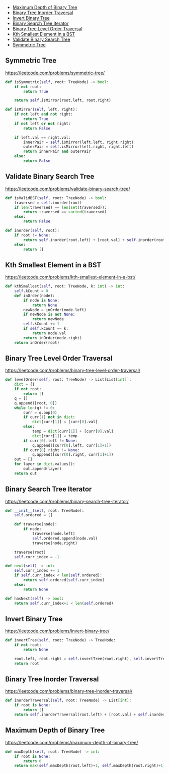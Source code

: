 + [Maximum Depth of Binary Tree](#maximum-depth-of-binary-tree)
+ [Binary Tree Inorder Traversal](#binary-tree-inorder-traversal)
+ [Invert Binary Tree](#invert-binary-tree)
+ [Binary Search Tree Iterator](#binary-search-tree-iterator)
+ [Binary Tree Level Order Traversal](#binary-tree-level-order-traversal)
+ [Kth Smallest Element in a BST](#kth-smallest-element-in-a-bst)
+ [Validate Binary Search Tree](#validate-binary-search-tree)
+ [Symmetric Tree](#symmetric-tree)
<!-----solution----->

## Symmetric Tree

https://leetcode.com/problems/symmetric-tree/

```python
def isSymmetric(self, root: TreeNode) -> bool:
    if not root:
        return True

    return self.isMirror(root.left, root.right)

def isMirror(self, left, right):
    if not left and not right:
        return True
    if not left or not right:
        return False

    if left.val == right.val:
        innerPair = self.isMirror(left.left, right.right)
        outerPair = self.isMirror(left.right, right.left)
        return innerPair and outerPair
    else:
        return False
```

## Validate Binary Search Tree

https://leetcode.com/problems/validate-binary-search-tree/

```python
def isValidBST(self, root: TreeNode) -> bool:
    traversed = self.inorder(root)
    if len(traversed) == len(set(traversed)):
        return traversed == sorted(traversed)
    else:
        return False

def inorder(self, root):
    if root != None:
        return self.inorder(root.left) + [root.val] + self.inorder(root.right)
    else:
        return []
```

## Kth Smallest Element in a BST

https://leetcode.com/problems/kth-smallest-element-in-a-bst/

```python
def kthSmallest(self, root: TreeNode, k: int) -> int:
    self.kCount = 0
    def inOrder(node):
        if node is None:
            return None
        newNode = inOrder(node.left)
        if newNode is not None:
            return newNode
        self.kCount += 1
        if self.kCount == k:
            return node.val
        return inOrder(node.right)
    return inOrder(root)
```

## Binary Tree Level Order Traversal

https://leetcode.com/problems/binary-tree-level-order-traversal/

```python
def levelOrder(self, root: TreeNode) -> List[List[int]]:
    dict = {}
    if not root:
        return []
    q = []
    q.append([root, 0])
    while len(q) != 0:
        curr = q.pop(0)
        if curr[1] not in dict:
            dict[curr[1]] = [curr[0].val]
        else:
            temp = dict[curr[1]] + [curr[0].val]
            dict[curr[1]] = temp
        if curr[0].left != None:
            q.append([curr[0].left, curr[1]+1])
        if curr[0].right != None:
            q.append([curr[0].right, curr[1]+1])
    out = []
    for layer in dict.values():
        out.append(layer)
    return out
```

## Binary Search Tree Iterator

https://leetcode.com/problems/binary-search-tree-iterator/

```python
def __init__(self, root: TreeNode):
    self.ordered = []

    def traverse(node):
        if node:
            traverse(node.left)
            self.ordered.append(node.val)
            traverse(node.right)

    traverse(root)
    self.curr_index = -1

def next(self) -> int:
    self.curr_index += 1
    if self.curr_index < len(self.ordered):
        return self.ordered[self.curr_index]
    else:
        return None

def hasNext(self) -> bool:
    return self.curr_index+1 < len(self.ordered)
```

## Invert Binary Tree

https://leetcode.com/problems/invert-binary-tree/

```python
def invertTree(self, root: TreeNode) -> TreeNode:
    if not root:
        return None

    root.left, root.right = self.invertTree(root.right), self.invertTree(root.left)
    return root
```

## Binary Tree Inorder Traversal

https://leetcode.com/problems/binary-tree-inorder-traversal/

```python
def inorderTraversal(self, root: TreeNode) -> List[int]:
    if root is None:
        return []
    return self.inorderTraversal(root.left) + [root.val] + self.inorderTraversal(root.right)
```

## Maximum Depth of Binary Tree

https://leetcode.com/problems/maximum-depth-of-binary-tree/

```python
def maxDepth(self, root: TreeNode) -> int:
    if root is None:
        return 0
    return max(self.maxDepth(root.left)+1, self.maxDepth(root.right)+1)
```